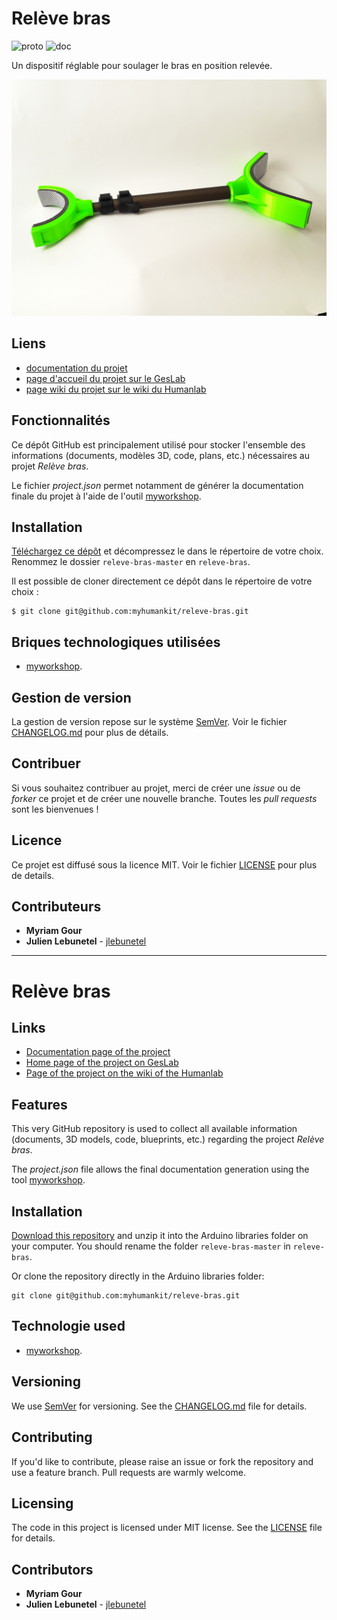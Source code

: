 # Relève bras
![proto](https://img.shields.io/badge/proto-en%20cours-orange.svg "proto")
![doc](https://img.shields.io/badge/doc-en%20cours-orange.svg "doc")

Un dispositif réglable pour soulager le bras en position relevée.

![featured_image](images/20190604_144918-2.jpg)

## Liens
 * [documentation du projet](https://docs.humanlab.me/myhumankit/releve-bras)
 * [page d'accueil du projet sur le GesLab](https://rennes.humanlab.me/projet/releve-bras/)
 * [page wiki du projet sur le wiki du Humanlab](http://wikilab.myhumankit.org/index.php?title=Projets:Releve_bras)


## Fonctionnalités
Ce dépôt GitHub est principalement utilisé pour stocker l'ensemble des informations (documents, modèles 3D, code, plans, etc.) nécessaires au projet _Relève bras_.

Le fichier _project.json_ permet notamment de générer la documentation finale du projet à l'aide de l'outil [myworkshop](https://github.com/myhumankit/myworkshop).

## Installation
[Téléchargez ce dépôt](https://github.com/myhumankit/releve-bras/archive/master.zip) et décompressez le dans le répertoire de votre choix. Renommez le dossier `releve-bras-master` en `releve-bras`.

Il est possible de cloner directement ce dépôt dans le répertoire de votre choix :

```
$ git clone git@github.com:myhumankit/releve-bras.git
```

## Briques technologiques utilisées
 * [myworkshop](https://github.com/myhumankit/myworkshop).

## Gestion de version
La gestion de version repose sur le système [SemVer](http://semver.org/). Voir le fichier [CHANGELOG.md](CHANGELOG.md) pour plus de détails.

## Contribuer
Si vous souhaitez contribuer au projet, merci de créer une _issue_ ou de _forker_ ce projet et de créer une nouvelle branche. Toutes les _pull requests_ sont les bienvenues !

## Licence
Ce projet est diffusé sous la licence MIT. Voir le fichier [LICENSE](LICENSE) pour plus de details.

## Contributeurs
 * **Myriam Gour**
 * **Julien Lebunetel** - [jlebunetel](https://github.com/jlebunetel)

---

# Relève bras

## Links
 * [Documentation page of the project](https://docs.humanlab.me/myhumankit/releve-bras)
 * [Home page of the project on GesLab](https://rennes.humanlab.me/projet/releve-bras/)
 * [Page of the project on the wiki of the Humanlab](http://wikilab.myhumankit.org/index.php?title=Projets:Releve_bras)


## Features
This very GitHub repository is used to collect all available information (documents, 3D models, code, blueprints, etc.) regarding the project _Relève bras_.

The _project.json_ file allows the final documentation generation using the tool [myworkshop](https://github.com/myhumankit/myworkshop).

## Installation
[Download this repository](https://github.com/myhumankit/releve-bras/archive/master.zip) and unzip it into the Arduino libraries folder on your computer. You should rename the folder `releve-bras-master` in `releve-bras`.

Or clone the repository directly in the Arduino libraries folder:

```
git clone git@github.com:myhumankit/releve-bras.git
```

## Technologie used
 * [myworkshop](https://github.com/myhumankit/myworkshop).

## Versioning
We use [SemVer](http://semver.org/) for versioning. See the [CHANGELOG.md](CHANGELOG.md) file for details.

## Contributing
If you'd like to contribute, please raise an issue or fork the repository and use a feature branch. Pull requests are warmly welcome.

## Licensing
The code in this project is licensed under MIT license. See the [LICENSE](LICENSE) file for details.

## Contributors
 * **Myriam Gour**
 * **Julien Lebunetel** - [jlebunetel](https://github.com/jlebunetel)
